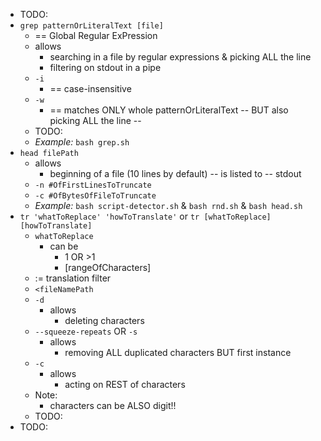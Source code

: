 - TODO:
- `grep patternOrLiteralText [file]`
  - == Global Regular ExPression
  - allows
    - searching in a file by regular expressions & picking ALL the line
    - filtering on stdout in a pipe
  - `-i`
    - == case-insensitive
  - `-w`
    - == matches ONLY whole patternOrLiteralText -- BUT also picking ALL the line --
  - TODO:
  - _Example:_ `bash grep.sh`
- `head filePath`
  - allows
    - beginning of a file (10 lines by default) -- is listed to -- stdout
  - `-n #OfFirstLinesToTruncate`
  - `-c #OfBytesOfFileToTruncate`
  - _Example:_ `bash script-detector.sh` & `bash rnd.sh` & `bash head.sh`
- `tr 'whatToReplace' 'howToTranslate'` or `tr [whatToReplace] [howToTranslate]`
  - `whatToReplace`
    - can be
      - 1 OR >1
      - [rangeOfCharacters]
  - := translation filter
  - `<fileNamePath`
  - `-d`
    - allows
      - deleting characters
  - `--squeeze-repeats` OR `-s`
    - allows
      - removing ALL duplicated characters BUT first instance
  - `-c`
    - allows
      - acting on REST of characters
  - Note:
    - characters can be ALSO digit!!
  - TODO:
- TODO: